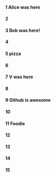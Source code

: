 #### 1 Alice was here
#### 2
#### 3 Bob was here!
#### 4
#### 5 pizza
#### 6
#### 7 V was here
#### 8
#### 9 Github is awesome
#### 10
#### 11 Foodie 
#### 12
#### 13
#### 14
#### 15